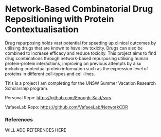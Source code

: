 # Network-Based Combinatorial Drug Repositioning with Protein Contextualisation

Drug repurposing holds vast potential for speeding up clinical outcomes by utilising drugs that are known to have low toxicity. Drugs can also be combined to increase efficacy and reduce toxicity. This project aims to find drug combinations through network-based repurposing utilising human protein-protein interactions, improving on previous attempts by also including contextual protein information such as the expression level of proteins in different cell-types and cell-lines. 

This is a project I am completing for the UNSW Summer Vacation Research Scholarship program.


Personal Repo: https://github.com/Enough-Said/svrs

VafaeeLab Repo: https://github.com/VafaeeLab/NetworkCDR

### References
WILL ADD REFERENCES HERE